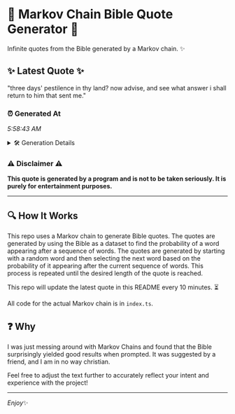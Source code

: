# 📖 Markov Chain Bible Quote Generator 📖

Infinite quotes from the Bible generated by a Markov chain. ✨

## ✨ Latest Quote ✨
"three days' pestilence in thy land? now advise, and see what answer i shall return to him that sent me."

### ⏰ Generated At
*5:58:43 AM*

<details>
    <summary>🛠️ Generation Details</summary>
    <p>
        <strong>🌱 Seed:</strong> three<br>
        <strong>🔄 Iterations:</strong> 19<br>
        <strong>📜 Context History:</strong><br>[ three ]: days'<br>[ three, days' ]: pestilence<br>[ three, days', pestilence ]: in<br>[ three, days', pestilence, in ]: thy<br>[ three, days', pestilence, in, thy ]: land?<br>[ three, days', pestilence, in, thy, land? ]: now<br>[ days', pestilence, in, thy, land?, now ]: advise,<br>[ pestilence, in, thy, land?, now, advise, ]: and<br>[ in, thy, land?, now, advise,, and ]: see<br>[ thy, land?, now, advise,, and, see ]: what<br>[ land?, now, advise,, and, see, what ]: answer<br>[ now, advise,, and, see, what, answer ]: i<br>[ advise,, and, see, what, answer, i ]: shall<br>[ and, see, what, answer, i, shall ]: return<br>[ see, what, answer, i, shall, return ]: to<br>[ what, answer, i, shall, return, to ]: him<br>[ answer, i, shall, return, to, him ]: that<br>[ i, shall, return, to, him, that ]: sent<br>[ shall, return, to, him, that, sent ]: me.<br>
    </p>
</details>

### ⚠️ Disclaimer ⚠️
**This quote is generated by a program and is not to be taken seriously. It is purely for entertainment purposes.**

---

## 🔍 How It Works

This repo uses a Markov chain to generate Bible quotes. The quotes are generated by using the Bible as a dataset to find the probability of a word appearing after a sequence of words. The quotes are generated by starting with a random word and then selecting the next word based on the probability of it appearing after the current sequence of words. This process is repeated until the desired length of the quote is reached.

This repo will update the latest quote in this README every 10 minutes. ⏳

All code for the actual Markov chain is in `index.ts`.

## ❓ Why

I was just messing around with Markov Chains and found that the Bible surprisingly yielded good results when prompted. 
It was suggested by a friend, and I am in no way christian.

Feel free to adjust the text further to accurately reflect your intent and experience with the project!

---

*Enjoy*✨
